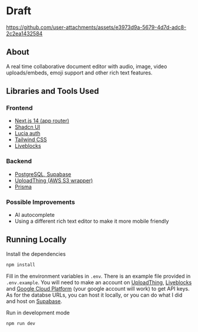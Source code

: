 # Draft

https://github.com/user-attachments/assets/e3973d9a-5679-4d7d-adc8-2c2ea1432584

## About

A real time collaborative document editor with audio, image, video uploads/embeds, emoji support and other rich text features.

## Libraries and Tools Used

### Frontend

- [Next.js 14 (app router)](https://nextjs.org/)
- [Shadcn UI](https://ui.shadcn.com/)
- [Lucia auth](https://lucia-auth.com/)
- [Tailwind CSS](https://tailwindcss.com/)
- [Liveblocks](https://liveblocks.io/)

### Backend

- [PostgreSQL, Supabase](https://supabase.com/)
- [UploadThing (AWS S3 wrapper)](https://uploadthing.com/)
- [Prisma](https://www.prisma.io/)

### Possible Improvements

- AI autocomplete
- Using a different rich text editor to make it more mobile friendly

## Running Locally

Install the dependencies

```bash
npm install
```

Fill in the environment variables in `.env`. There is an example file provided in `.env.example`. You will need to make an account on [UploadThing](https://uploadthing.com/), [Liveblocks](https://liveblocks.io/) and [Google Cloud Platform](https://cloud.google.com/) (your google account will work) to get API keys. As for the databse URLs, you can host it locally, or you can do what I did and host on [Supabase](https://supabase.com/).

Run in development mode

```bash
npm run dev
```
